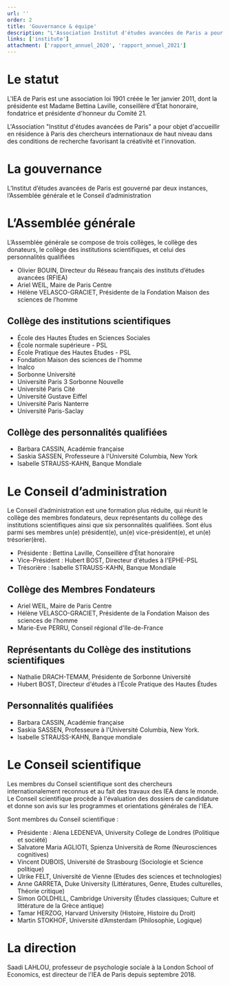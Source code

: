 ```yaml
---
url: ''
order: 2
title: 'Gouvernance & équipe'
description: "L'Association Institut d'études avancées de Paris a pour objet d'accueillir en résidence à Paris des chercheurs internationaux de haut niveau dans des conditions de recherche favorisant la créativité et l'innovation."
links: ['institute']
attachment: ['rapport_annuel_2020', 'rapport_annuel_2021']
---
```

# Le statut
L'IEA de Paris est une association loi 1901 créée le 1er janvier 2011, dont la présidente est Madame Bettina Laville, conseillère d’État honoraire, fondatrice et présidente d'honneur du Comité 21.

L'Association "Institut d'études avancées de Paris" a pour objet d'accueillir en résidence à Paris des chercheurs internationaux de haut niveau dans des conditions de recherche favorisant la créativité et l'innovation.

# La gouvernance
L’Institut d’études avancées de Paris est gouverné par deux instances, l’Assemblée générale et le Conseil d’administration

# L’Assemblée générale
L’Assemblée générale se compose de trois collèges, le collège des donateurs, le collège des institutions scientifiques, et celui des personnalités qualifiées

- Olivier BOUIN, Directeur du Réseau français des instituts d’études avancées (RFIEA)
- Ariel WEIL, Maire de Paris Centre
- Hélène VELASCO-GRACIET, Présidente de la Fondation Maison des sciences de l’homme

## Collège des institutions scientifiques
- École des Hautes Études en Sciences Sociales
- École normale supérieure - PSL
- École Pratique des Hautes Etudes - PSL
- Fondation Maison des sciences de l'homme
- Inalco
- Sorbonne Université
- Université Paris 3 Sorbonne Nouvelle
- Université Paris Cité
- Université Gustave Eiffel
- Université Paris Nanterre
- Université Paris-Saclay

## Collège des personnalités qualifiées
- Barbara CASSIN, Académie française
- Saskia SASSEN, Professeure à l'Université Columbia, New York
- Isabelle STRAUSS-KAHN, Banque Mondiale

# Le Conseil d’administration
Le Conseil d’administration est une formation plus réduite, qui réunit le collège des membres fondateurs, deux représentants du collège des institutions scientifiques ainsi que six personnalités qualifiées. Sont élus parmi ses membres un(e) président(e), un(e) vice-président(e), et un(e) trésorier(ère).

- Présidente : Bettina Laville, Conseillère d‘État honoraire
- Vice-Président : Hubert BOST, Directeur d'études à l'EPHE-PSL
- Trésorière : Isabelle STRAUSS-KAHN, Banque Mondiale

## Collège des Membres Fondateurs 
- Ariel WEIL, Maire de Paris Centre
- Hélène VELASCO-GRACIET, Présidente de la Fondation Maison des sciences de l’homme
- Marie-Eve PERRU, Conseil régional d'Ile-de-France


## Représentants du Collège des institutions scientifiques
- Nathalie DRACH-TEMAM, Présidente de Sorbonne Université
- Hubert BOST, Directeur d'études à l’École Pratique des Hautes Études

## Personnalités qualifiées
- Barbara CASSIN, Académie française
- Saskia SASSEN, Professeure à l'Université Columbia, New York.
- Isabelle STRAUSS-KAHN, Banque mondiale

# Le Conseil scientifique
Les membres du Conseil scientifique sont des chercheurs internationalement reconnus et au fait des travaux des IEA dans le monde. Le Conseil scientifique procède à l'évaluation des dossiers de candidature et donne son avis sur les programmes et orientations générales de l'IEA.

Sont membres du Conseil scientifique :

- Présidente : Alena LEDENEVA, University College de Londres (Politique et société)
- Salvatore Maria AGLIOTI, Spienza Università de Rome (Neurosciences cognitives)
- Vincent DUBOIS, Université de Strasbourg (Sociologie et Science politique)
- Ulrike FELT, Université de Vienne (Etudes des sciences et technologies)
- Anne GARRETA, Duke University (Littératures, Genre, Etudes culturelles, Théorie critique)
- Simon GOLDHILL, Cambridge University (Études classiques; Culture et littérature de la Grèce antique)
- Tamar HERZOG, Harvard University (Histoire, Histoire du Droit)
- Martin STOKHOF, Université d’Amsterdam (Philosophie, Logique)

# La direction
Saadi LAHLOU, professeur de psychologie sociale à la London School of Economics, est directeur de l'IEA de Paris depuis septembre 2018.